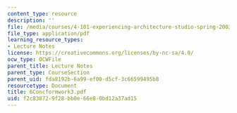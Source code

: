 ```yaml
---
content_type: resource
description: ''
file: /media/courses/4-101-experiencing-architecture-studio-spring-2003/f2c838729f28bb0e66e80bd12a37ad15_6Concformwork3.pdf
file_type: application/pdf
learning_resource_types:
- Lecture Notes
license: https://creativecommons.org/licenses/by-nc-sa/4.0/
ocw_type: OCWFile
parent_title: Lecture Notes
parent_type: CourseSection
parent_uid: fda8192b-6a99-ef00-d5cf-3c66599495b8
resourcetype: Document
title: 6Concformwork3.pdf
uid: f2c83872-9f28-bb0e-66e8-0bd12a37ad15
---
```

